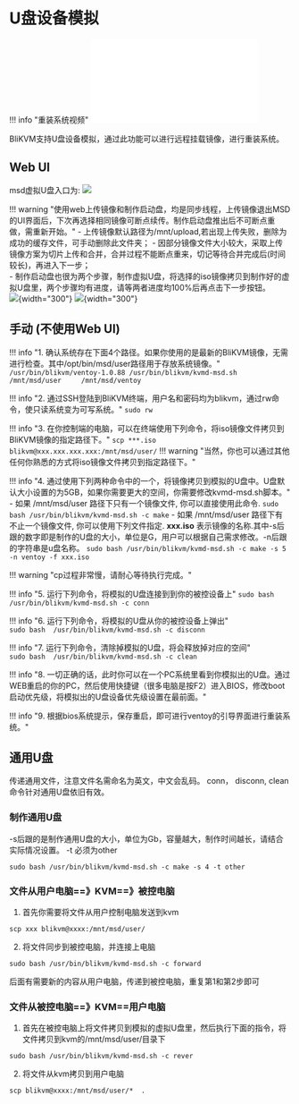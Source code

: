 # **U盘设备模拟**
!!! info "重装系统视频"
    <iframe src="//player.bilibili.com/player.html?aid=227573682&bvid=BV1yh41177A6&cid=1099326734&page=1" scrolling="no" border="0" frameborder="no" framespacing="0" allowfullscreen="true"> </iframe>

BliKVM支持U盘设备模拟，通过此功能可以进行远程挂载镜像，进行重装系统。

## Web UI
msd虚拟U盘入口为:
![](assets/images/msd/web-ui.png)

!!! warning "使用web上传镜像和制作启动盘，均是同步线程，上传镜像退出MSD的UI界面后，下次再选择相同镜像可断点续传。制作启动盘推出后不可断点重做，需重新开始。"
    - 上传镜像默认路径为/mnt/upload,若出现上传失败，删除为成功的缓存文件，可手动删除此文件夹；
    - 因部分镜像文件大小较大，采取上传镜像方案为切片上传和合并，合并过程不能断点重来，切记等待合并完成后(时间较长)，再进入下一步；  
    - 制作启动盘也很为两个步骤，制作虚拟U盘，将选择的iso镜像拷贝到制作好的虚拟U盘里，两个步骤均有进度，请等两者进度均100%后再点击下一步按钮。  
    ![](assets/images/msd/progress.png){width="300"}
    ![](assets/images/msd/merger.png){width="300"}
    
## 手动 (不使用Web UI)

!!! info "1. 确认系统存在下面4个路径。如果你使用的是最新的BliKVM镜像，无需进行检查。其中/opt/bin/msd/user路径用于存放系统镜像。"
    ```
	/usr/bin/blikvm/ventoy-1.0.88
	/usr/bin/blikvm/kvmd-msd.sh
	/mnt/msd/user    
	/mnt/msd/ventoy
    ```

!!! info "2. 通过SSH登陆到BliKVM终端，用户名和密码均为blikvm，通过rw命令，使只读系统变为可写系统。"
    ```
        sudo rw
    ```

!!! info "3. 在你控制端的电脑，可以在终端使用下列命令，将iso镜像文件拷贝到BliKVM镜像的指定路径下。"
    ```
        scp ***.iso blikvm@xxx.xxx.xxx.xxx:/mnt/msd/user/
    ```	
!!! warning "当然，你也可以通过其他任何你熟悉的方式将iso镜像文件拷贝到指定路径下。"
	
!!! info "4. 通过使用下列两种命令中的一个，将镜像拷贝到模拟的U盘中。U盘默认大小设置的为5GB，如果你需要更大的空间，你需要修改kvmd-msd.sh脚本。"
    - 如果 /mnt/msd/user 路径下只有一个镜像文件, 你可以直接使用此命令. 
    ```
       sudo bash /usr/bin/blikvm/kvmd-msd.sh -c make
    ```
    - 如果 /mnt/msd/user 路径下有不止一个镜像文件, 你可以使用下列文件指定. **xxx.iso** 表示镜像的名称.其中-s后跟的数字即是制作的U盘的大小，单位是G，用户可以根据自己需求修改。-n后跟的字符串是u盘名称。
    ```
       	sudo bash /usr/bin/blikvm/kvmd-msd.sh -c make -s 5 -n ventoy -f xxx.iso
    ```

!!! warning "cp过程非常慢，请耐心等待执行完成。"

!!! info "5. 运行下列命令，将模拟的U盘连接到到你的被控设备上"
    ```
        sudo bash  /usr/bin/blikvm/kvmd-msd.sh -c conn
    ```

!!! info "6. 运行下列命令，将模拟的U盘从你的被控设备上弹出"		
    ```
        sudo bash  /usr/bin/blikvm/kvmd-msd.sh -c disconn
    ```

!!! info "7. 运行下列命令，清除掉模拟的U盘，将会释放掉对应的空间"		
    ```
        sudo bash  /usr/bin/blikvm/kvmd-msd.sh -c clean
    ```


!!! info "8. 一切正确的话，此时你可以在一个PC系统里看到你模拟出的U盘。通过WEB重启的你的PC，然后使用快捷键（很多电脑是按F2）进入BIOS，修改boot启动优先级，将模拟出的U盘设备优先级设置在最前面。"		


!!! info "9. 根据bios系统提示，保存重启，即可进行ventoy的引导界面进行重装系统。"	

## 通用U盘
传递通用文件，注意文件名需命名为英文，中文会乱码。  conn， disconn, clean命令针对通用U盘依旧有效。
### 制作通用U盘
-s后跟的是制作通用U盘的大小，单位为Gb，容量越大，制作时间越长，请结合实际情况设置。 -t 必须为other
```
sudo bash /usr/bin/blikvm/kvmd-msd.sh -c make -s 4 -t other
```
### 文件从用户电脑==》KVM==》被控电脑

1. 首先你需要将文件从用户控制电脑发送到kvm
```
scp xxx blikvm@xxxx:/mnt/msd/user/
```
2. 将文件同步到被控电脑，并连接上电脑
```
sudo bash /usr/bin/blikvm/kvmd-msd.sh -c forward
```
后面有需要新的内容从用户电脑，传递到被控电脑，重复第1和第2步即可

### 文件从被控电脑==》KVM==用户电脑
1. 首先在被控电脑上将文件拷贝到模拟的虚拟U盘里，然后执行下面的指令，将文件拷贝到kvm的/mnt/msd/user/目录下
```
sudo bash /usr/bin/blikvm/kvmd-msd.sh -c rever
```
2. 将文件从kvm拷贝到用户电脑
```
scp blikvm@xxxx:/mnt/msd/user/*  .
```
   
